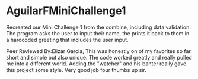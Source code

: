 # AguilarFMiniChallenge1

Recreated our Mini Challenge 1 from the combine, including data validation. The program asks the user to input their name, the prints it back to them in a hardcoded greeting that includes the user input.

Peer Reviewed By:Elizar Garcia, This was honestly on of my favorites so far. short and simple but also unique. The code worked greatly and really pulled me into a different world. Adding the "watcher" and his banter really gave this project some style. Very good job four thumbs up sir.
